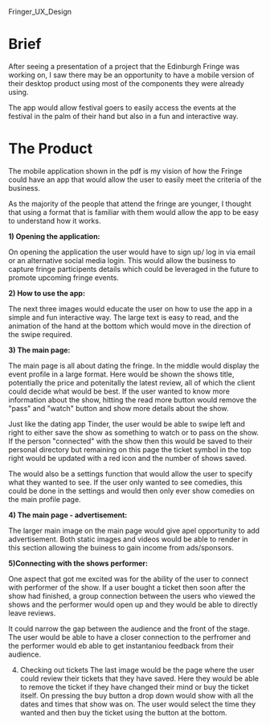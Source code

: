 Fringer_UX_Design


<h1>Brief</h1>

After seeing a presentation of a project that the Edinburgh Fringe was working on, I saw there may be an opportunity to have a
mobile version of their desktop product using most of the components they were already using.

The app would allow festival goers to easily access the events at the festival in the palm of their hand but also in a fun
and interactive way.

<h1>The Product</h1>

The mobile application shown in the pdf is my vision of how the Fringe could have an app that would allow the user to easily 
meet the criteria of the business. 

As the majority of the people that attend the fringe are younger, I thought that using a format that is familiar with them would 
allow the app to be easy to understand how it works.

<strong> 1) Opening the application: </strong>

On opening the application the user would have to sign up/ log in via email or an alternative social media login. This would allow
the business to capture fringe participents details which could be leveraged in the future to promote upcoming fringe events. 
 
<strong>  2) How to use the app: </strong>

The next three images would educate the user on how to use the app in a simple and fun interactive way. The large text is easy to read,
and the animation of the hand at the bottom which would move in the direction of the swipe required.

<strong> 3) The main page: </strong>

The main page is all about dating the fringe. In the middle would display the event profile in a large format. Here would be shown the shows
title, potentially the price and potenitally the latest review, all of which the client could decide what would be best.
If the user wanted to know more information about the show, hitting the read more button would remove the "pass" and "watch" button and show more
details about the show.

Just like the dating app Tinder, the user would be able to swipe left and right to either save the show as something to watch or to pass on the show.
If the person "connected" with the show then this would be saved to their personal directory but remaining on this page the ticket symbol in the top right
would be updated with a red icon and the number of shows saved. 

The would also be a settings function that would allow the user to specify what they wanted to see. If the user only wanted to see comedies, this could be
done in the settings and would then only ever show comedies on the main profile page.

<strong>4) The main page - advertisement:</strong>

The larger main image on the main page would give apel opportunity to add advertisement. Both static images and videos would be able to render in this section allowing the buiness to gain income from ads/sponsors.

<strong>5)Connecting with the shows performer:</strong>

One aspect that got me excited was for the ability of the user to connect with performer of the show. If a user bought a ticket then soon after the show had finished, a group connection between the users who viewed the shows and the performer would open up and they would be able to directly leave reviews. 

It could narrow the gap between the audience and the front of the stage. The user would be able to have a closer connection to the perfromer and the performer would eb able to get instantaniou feedback from their audience.

4) Checking out tickets
The last image would be the page where the user could review their tickets that they have saved. Here they would be able to remove the ticket if they have changed their mind or buy the ticket itself. On pressing the buy button a drop down would show with all the dates and times that show was on. The user would select the time they wanted and then buy the ticket using the button at the bottom.
